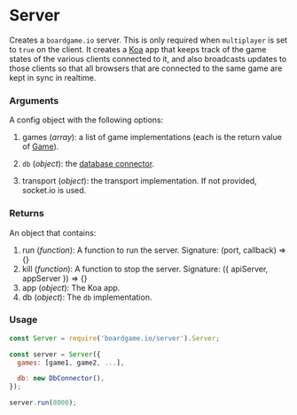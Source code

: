 # Server

Creates a `boardgame.io` server. This is only required when
`multiplayer` is set to `true` on the client. It creates a
[Koa](http://koajs.com/) app that keeps track of the game
states of the various clients connected to it, and also
broadcasts updates to those clients so that all browsers
that are connected to the same game are kept in sync in
realtime.

### Arguments

A config object with the following options:

1. games (_array_): a list of game implementations
   (each is the return value of [Game](/api/Game.md)).

2. `db` (_object_): the [database connector](/storage).

3. transport (_object_): the transport implementation.
   If not provided, socket.io is used.

### Returns

An object that contains:

1. run (_function_): A function to run the server.
   Signature: (port, callback) => {}
2. kill (_function_): A function to stop the server.
   Signature: ({ apiServer, appServer }) => {}
3. app (_object_): The Koa app.
4. db (_object_): The `db` implementation.

### Usage

```js
const Server = require('boardgame.io/server').Server;

const server = Server({
  games: [game1, game2, ...],

  db: new DbConnector(),
});

server.run(8000);
```
